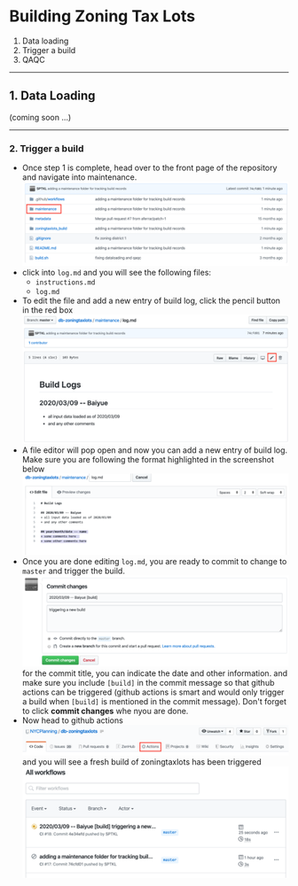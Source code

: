 # Building Zoning Tax Lots
1. Data loading
2. Trigger a build
3. QAQC

***

## 1.  Data Loading 
(coming soon ...) 

***

### 2. Trigger a build
+ Once step 1 is complete, head over to the front page of the repository and navigate into maintenance.
![landing](images/landingpage.png)
+ click into `log.md` and you will see the following files: 
    + `instructions.md`
    + `log.md`
+ To edit the file and add a new entry of build log, click the pencil button in the red box
![editlog](images/editlog.png)
+ A file editor will pop open and now you can add a new entry of build log. Make sure you are following the format highlighted in the screenshot below
![makeedits](images/makeedits.png) 
+ Once you are done editing `log.md`, you are ready to commit to change to `master` and trigger the build. 
![commit](images/commit.png) 
for the commit title, you can indicate the date and other information. and make sure you include `[build]` in the commit message so that github actions can be triggered (github actions is smart and would only trigger a build when `[build]` is mentioned in the commit message). Don't forget to click __commit changes__ whe nyou are done.
+ Now head to github actions
![action_tab](images/action_tab.png)
and you will see a fresh build of zoningtaxlots has been triggered
![action](images/action.png)
